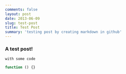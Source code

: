 ```yaml
---
comments: false
layout: post
date: 2013-06-09
slug: test-post
title: Test Post
summary: 'testing post by creating markdown in github'
---
```

### A test post!
`with some code`
```js
function () {}
```

